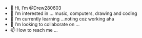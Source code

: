 - 👋 Hi, I’m @Drew280603
- 👀 I’m interested in ... music, computers, drawing and coding
- 🌱 I’m currently learning ...noting coz working aha
- 💞️ I’m looking to collaborate on ... 
- 📫 How to reach me ...

<!---
Drew280603/Drew280603 is a ✨ special ✨ repository because its `README.md` (this file) appears on your GitHub profile.
You can click the Preview link to take a look at your changes.
--->
